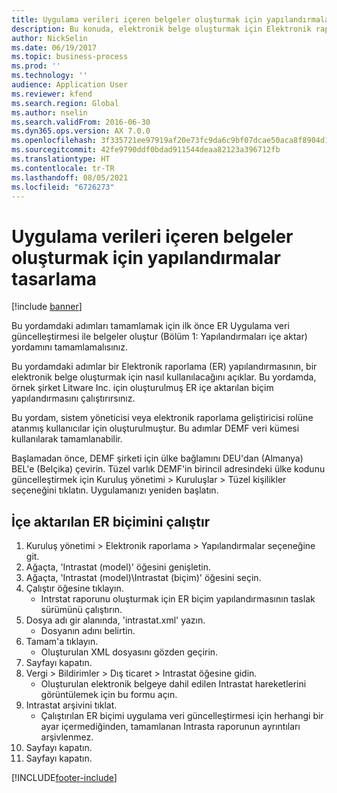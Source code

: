 ```yaml
---
title: Uygulama verileri içeren belgeler oluşturmak için yapılandırmalar tasarlama
description: Bu konuda, elektronik belge oluşturmak için Elektronik raporlama (ER) yapılandırmalarının nasıl tasarlanacağı açıklanmaktadır. (1. Bölüm - Yapılandırma içe aktarma).
author: NickSelin
ms.date: 06/19/2017
ms.topic: business-process
ms.prod: ''
ms.technology: ''
audience: Application User
ms.reviewer: kfend
ms.search.region: Global
ms.author: nselin
ms.search.validFrom: 2016-06-30
ms.dyn365.ops.version: AX 7.0.0
ms.openlocfilehash: 3f335721ee97919af20e73fc9da6c9bf07dcae50aca8f8904d144d75c2f4d7b1
ms.sourcegitcommit: 42fe9790ddf0bdad911544deaa82123a396712fb
ms.translationtype: HT
ms.contentlocale: tr-TR
ms.lasthandoff: 08/05/2021
ms.locfileid: "6726273"
---
```

# <a name="design-configurations-to-generate-documents-that-have-application-data"></a>Uygulama verileri içeren belgeler oluşturmak için yapılandırmalar tasarlama

[!include [banner](../../includes/banner.md)]

Bu yordamdaki adımları tamamlamak için ilk önce ER Uygulama veri güncelleştirmesi ile belgeler oluştur (Bölüm 1: Yapılandırmaları içe aktar) yordamını tamamlamalısınız.



Bu yordamdaki adımlar bir Elektronik raporlama (ER) yapılandırmasının, bir elektronik belge oluşturmak için nasıl kullanılacağını açıklar. Bu yordamda, örnek şirket Litware Inc. için oluşturulmuş ER içe aktarılan biçim yapılandırmasını çalıştırırsınız.



Bu yordam, sistem yöneticisi veya elektronik raporlama geliştiricisi rolüne atanmış kullanıcılar için oluşturulmuştur. Bu adımlar DEMF veri kümesi kullanılarak tamamlanabilir. 



Başlamadan önce, DEMF şirketi için ülke bağlamını DEU'dan (Almanya) BEL'e (Belçika) çevirin. Tüzel varlık DEMF'in birincil adresindeki ülke kodunu güncelleştirmek için Kuruluş yönetimi > Kuruluşlar > Tüzel kişilikler seçeneğini tıklatın. Uygulamanızı yeniden başlatın.


## <a name="run-imported-er-format"></a>İçe aktarılan ER biçimini çalıştır
1. Kuruluş yönetimi > Elektronik raporlama > Yapılandırmalar seçeneğine git.
2. Ağaçta, 'Intrastat (model)' öğesini genişletin.
3. Ağaçta, 'Intrastat (model)\Intrastat (biçim)' öğesini seçin.
4. Çalıştır öğesine tıklayın.
    * Intrstat raporunu oluşturmak için ER biçim yapılandırmasının taslak sürümünü çalıştırın.  
5. Dosya adı gir alanında, 'intrastat.xml' yazın.
    * Dosyanın adını belirtin.  
6. Tamam'a tıklayın.
    * Oluşturulan XML dosyasını gözden geçirin.  
7. Sayfayı kapatın.
8. Vergi > Bildirimler > Dış ticaret > Intrastat öğesine gidin.
    * Oluşturulan elektronik belgeye dahil edilen Intrastat hareketlerini görüntülemek için bu formu açın.  
9. Intrastat arşivini tıklat.
    * Çalıştırılan ER biçimi uygulama veri güncelleştirmesi için herhangi bir ayar içermediğinden, tamamlanan Intrasta raporunun ayrıntıları arşivlenmez.  
10. Sayfayı kapatın.
11. Sayfayı kapatın.



[!INCLUDE[footer-include](../../../../includes/footer-banner.md)]